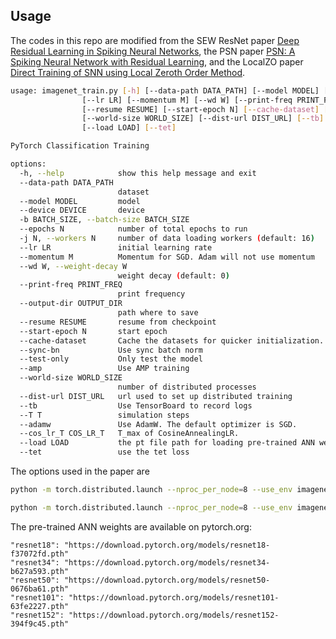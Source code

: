 ## Usage

The codes in this repo are modified from the SEW ResNet paper [Deep Residual Learning in Spiking Neural Networks](https://arxiv.org/abs/2102.04159), the PSN paper [PSN: A Spiking Neural Network with Residual Learning](https://arxiv.org/abs/2007.03542), and the LocalZO paper [Direct Training of SNN using Local Zeroth Order Method](https://openreview.net/pdf?id=eTF3VDH2b6).


```bash
usage: imagenet_train.py [-h] [--data-path DATA_PATH] [--model MODEL] [--device DEVICE] [-b BATCH_SIZE] [--epochs N] [-j N]
                [--lr LR] [--momentum M] [--wd W] [--print-freq PRINT_FREQ] [--output-dir OUTPUT_DIR]
                [--resume RESUME] [--start-epoch N] [--cache-dataset] [--sync-bn] [--test-only] [--amp]
                [--world-size WORLD_SIZE] [--dist-url DIST_URL] [--tb] [--T T] [--adamw] [--cos_lr_T COS_LR_T]
                [--load LOAD] [--tet]

PyTorch Classification Training

options:
  -h, --help            show this help message and exit
  --data-path DATA_PATH
                        dataset
  --model MODEL         model
  --device DEVICE       device
  -b BATCH_SIZE, --batch-size BATCH_SIZE
  --epochs N            number of total epochs to run
  -j N, --workers N     number of data loading workers (default: 16)
  --lr LR               initial learning rate
  --momentum M          Momentum for SGD. Adam will not use momentum
  --wd W, --weight-decay W
                        weight decay (default: 0)
  --print-freq PRINT_FREQ
                        print frequency
  --output-dir OUTPUT_DIR
                        path where to save
  --resume RESUME       resume from checkpoint
  --start-epoch N       start epoch
  --cache-dataset       Cache the datasets for quicker initialization. It also serializes the transforms
  --sync-bn             Use sync batch norm
  --test-only           Only test the model
  --amp                 Use AMP training
  --world-size WORLD_SIZE
                        number of distributed processes
  --dist-url DIST_URL   url used to set up distributed training
  --tb                  Use TensorBoard to record logs
  --T T                 simulation steps
  --adamw               Use AdamW. The default optimizer is SGD.
  --cos_lr_T COS_LR_T   T_max of CosineAnnealingLR.
  --load LOAD           the pt file path for loading pre-trained ANN weights
  --tet                 use the tet loss
```

The options used in the paper are

```bash
python -m torch.distributed.launch --nproc_per_node=8 --use_env imagenet_train.py --cos_lr_T 320 --model sew_resnet34 -b 32 --output-dir ./logs --tb --print-freq 4096 --amp --cache-dataset --T 4 --lr 0.1 --epoch 320 --data-path /dataset/ImageNet2012 --load /userhome/pretrained/resnet34-b627a593.pth --tet

python -m torch.distributed.launch --nproc_per_node=8 --use_env imagenet_train.py --cos_lr_T 320 --model sew_resnet18 --output-dir ./logs --tb --print-freq 4096 --amp --cache-dataset --T 4 --lr 0.1 --epoch 320 --data-path /dataset/ImageNet2012 --load /userhome/pretrained/resnet18-f37072fd.pth --tet -b 64
```

The pre-trained ANN weights are available on pytorch.org:

    "resnet18": "https://download.pytorch.org/models/resnet18-f37072fd.pth"
    "resnet34": "https://download.pytorch.org/models/resnet34-b627a593.pth"
    "resnet50": "https://download.pytorch.org/models/resnet50-0676ba61.pth"
    "resnet101": "https://download.pytorch.org/models/resnet101-63fe2227.pth"
    "resnet152": "https://download.pytorch.org/models/resnet152-394f9c45.pth"

